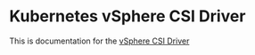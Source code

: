# Kubernetes vSphere CSI Driver

This is documentation for the [vSphere CSI Driver](https://github.com/kubernetes-sigs/vsphere-csi-driver)
